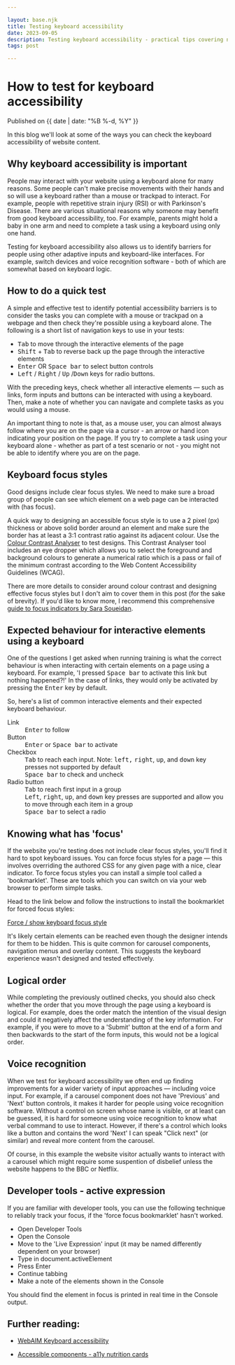 ```yaml
---

layout: base.njk
title: Testing keyboard accessibility
date: 2023-09-05
description: Testing keyboard accessibility - practical tips covering navigation keys and their role, using browser developer tools and checking focus styles
tags: post

---
```


# How to test for keyboard accessibility

<p class="post-date">Published on {{ date | date: "%B %-d, %Y" }}</p>

In this blog we'll look at some of the ways you can check the keyboard accessibility of website content.

## Why keyboard accessibility is important

People may interact with your website using a keyboard alone for many reasons. Some people can't make precise movements with their hands and so will use a keyboard rather than a mouse or trackpad to interact. For example, people with repetitive strain injury (RSI) or with Parkinson's Disease. There are various situational reasons why someone may benefit from good keyboard accessibility, too. For example, parents might hold a baby in one arm and need to complete a task using a keyboard using only one hand. 

Testing for keyboard accessibility also allows us to identify barriers for people using other adaptive inputs and keyboard-like interfaces. For example, switch devices and voice recognition software - both of which are somewhat based on keyboard logic.  

## How to do a quick test

A simple and effective test to identify potential accessibility barriers is to consider the tasks you can complete with a mouse or trackpad on a webpage and then check they're possible using a keyboard alone. The following is a short list of navigation keys to use in your tests:

- <kbd>Tab</kbd> to move through the interactive elements of the page
- <kbd>Shift</kbd> + <kbd>Tab</kbd> to reverse back up the page through the interactive elements
- <kbd>Enter</kbd> OR <kbd>Space bar</kbd> to select button controls
- <kbd>Left</kbd> / <kbd>Right</kbd> / <kbd>Up</kbd> /<kbd>Down</kbd> keys for radio buttons.

With the preceding keys, check whether all interactive elements &mdash; such as links, form inputs and buttons can be interacted with using a keyboard. Then, make a note of whether you can navigate and complete tasks as you would using a mouse. 

An important thing to note is that, as a mouse user, you can almost always follow where you are on the page via a cursor - an arrow or hand icon indicating your position on the page. If you try to complete a task using your keyboard alone - whether as part of a test scenario or not - you might not be able to identify where you are on the page. 


## Keyboard focus styles

Good designs include clear focus styles. We need to make sure a broad group of people can see which element on a web page can be interacted with (has focus). 

A quick way to designing an accessible focus style is to use a 2 pixel (px) thickness or above solid border around an element and make sure the border has at least a 3:1 contrast ratio against its adjacent colour. Use the <a href="https://www.tpgi.com/color-contrast-checker/">Colour Contrast Analyser</a> to test designs. This Contrast Analyser tool includes an eye dropper which allows you to select the foreground and background colours to generate a numerical ratio which is a pass or fail of the minimum contrast according to the Web Content Accessibility Guidelines (WCAG). 

There are more details to consider around colour contrast and designing effective focus styles but I don't aim to cover them in this post (for the sake of brevity). If you'd like to know more, I recommend this comprehensive <a href="https://www.sarasoueidan.com/blog/focus-indicators/">guide to focus indicators by Sara Soueidan</a>. 

## Expected behaviour for interactive elements using a keyboard

One of the questions I get asked when running training is what the correct behaviour is when interacting with certain elements on a page using a keyboard. For example, 'I pressed <kbd>Space bar</kbd> to activate this link but nothing happened?!' In the case of links, they would only be activated by pressing the <kbd>Enter</kbd> key by default. 

So, here's a list of common interactive elements and their expected keyboard behaviour. 

<dl>
    <dt>Link</dt>
    <dd><kbd>Enter</kbd> to follow</dd>
    <dt>Button</dt>
    <dd><kbd>Enter</kbd> or <kbd>Space bar</kbd> to activate</dd>
    <dt>Checkbox</dt>
    <dd><kbd>Tab</kbd> to reach each input. Note: <kbd>left,</kbd> <kbd>right</kbd>, <kbd>up</kbd>, and <kbd>down</kbd> key presses not supported by default</dd>
    <dd><kbd>Space bar</kbd> to check and uncheck</dd>  
    <dt>Radio button</dt>
    <dd><kbd>Tab</kbd> to reach first input in a group</dd>
    <dd><kbd>Left</kbd>, <kbd>right</kbd>, <kbd>up</kbd>, and <kbd>down</kbd> key presses are supported and allow you to move through each item in a group</dd>
    <dd><kbd>Space bar</kbd> to select a radio</dd>

</dl>


## Knowing what has 'focus'

If the website you're testing does not include clear focus styles, you'll find it hard to spot keyboard issues. You can force focus styles for a page &mdash; this involves overriding the authored CSS for any given page with a nice, clear indicator. To force focus styles you can install a simple tool called a 'bookmarklet'. These are tools which you can switch on via your web browser to perform simple tasks.

Head to the link below and follow the instructions to install the bookmarklet for forced focus styles:

<a href="https://www.pauljadam.com/bookmarklets/focus.html">Force / show keyboard focus style</a>

It's likely certain elements can be reached even though the designer intends for them to be hidden. This is quite common for carousel components, navigation menus and overlay content. This suggests the keyboard experience wasn't designed and tested effectively. 

## Logical order

While completing the previously outlined checks, you should also check whether the order that you move through the page using a keyboard is logical. For example, does the order match the intention of the visual design and could it negatively affect the understanding of the key information. For example, if you were to move to a 'Submit' button at the end of a form and then backwards to the start of the form inputs, this would not be a logical order. 


## Voice recognition

When we test for keyboard accessibility we often end up finding improvements for a wider variety of input approaches &mdash; including voice input. For example, if a carousel component does not have 'Previous' and 'Next' button controls, it makes it harder for people using voice recognition software. Without a control on screen whose name is visible, or at least can be guessed, it is hard for someone using voice recognition to know what verbal command to use to interact. However, if there's a control which looks like a button and contains the word 'Next' I can speak "Click next" (or similar) and reveal more content from the carousel. 

Of course, in this example the website visitor actually wants to interact with a carousel which might require some suspention of disbelief unless the website happens to the BBC or Netflix. 

## Developer tools - active expression 

If you are familiar with developer tools, you can use the following technique to reliably track your focus, if the 'force focus bookmarklet' hasn't worked.

- Open Developer Tools
- Open the Console
- Move to the 'Live Expression' input (it may be named differently dependent on your browser)
- Type in document.activeElement
- Press Enter
- Continue tabbing 
- Make a note of the elements shown in the Console

You should find the element in focus is printed in real time in the Console output.

## Further reading:

- <a href="https://webaim.org/techniques/keyboard/">WebAIM Keyboard accessibility</a>

- <a href="https://davatron5000.github.io/a11y-nutrition-cards/">Accessible components - a11y nutrition cards</a>



